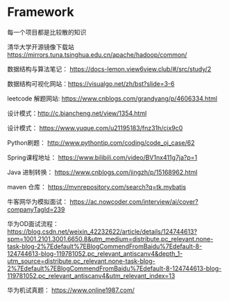 # Framework
每一个项目都是比较散的知识

清华大学开源镜像下载站 https://mirrors.tuna.tsinghua.edu.cn/apache/hadoop/common/

数据结构与算法笔记： https://docs-lemon.view6view.club/#/src/study/2

数据结构可视化网站：https://visualgo.net/zh/bst?slide=3-6

leetcode 解题网站: https://www.cnblogs.com/grandyang/p/4606334.html

设计模式：http://c.biancheng.net/view/1354.html

设计模式： https://www.yuque.com/u21195183/fnz31h/cix9c0

Python刷题： http://www.pythontip.com/coding/code_oj_case/62

Spring课程地址： https://www.bilibili.com/video/BV1nx411g7ja?p=1

Java 进制转换： https://www.cnblogs.com/jingzh/p/15168962.html

maven 仓库： https://mvnrepository.com/search?q=tk.mybatis

牛客网华为模拟面试： https://ac.nowcoder.com/interview/ai/cover?companyTagId=239

华为OD面试流程： https://blog.csdn.net/weixin_42232622/article/details/124744613?spm=1001.2101.3001.6650.8&utm_medium=distribute.pc_relevant.none-task-blog-2%7Edefault%7EBlogCommendFromBaidu%7Edefault-8-124744613-blog-119781052.pc_relevant_antiscanv4&depth_1-utm_source=distribute.pc_relevant.none-task-blog-2%7Edefault%7EBlogCommendFromBaidu%7Edefault-8-124744613-blog-119781052.pc_relevant_antiscanv4&utm_relevant_index=13

华为机试真题： https://www.online1987.com/